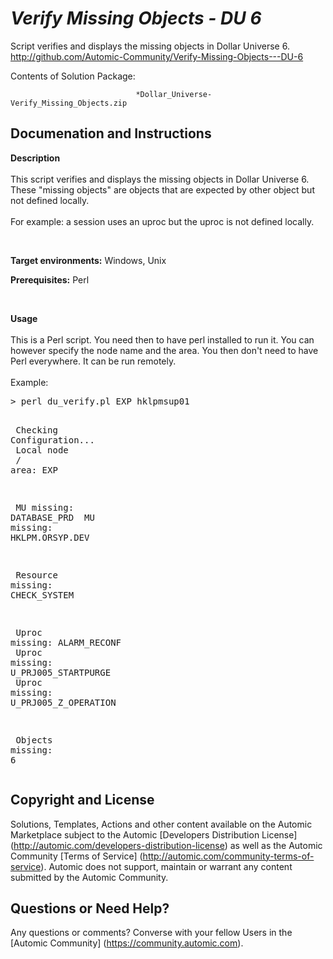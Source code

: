 *Verify Missing Objects - DU 6*
=============


Script verifies and displays the missing objects in Dollar Universe 6.
http://github.com/Automic-Community/Verify-Missing-Objects---DU-6

<!-- List of attached files -->
Contents of Solution Package:

						
								*Dollar_Universe-Verify_Missing_Objects.zip
								
						


Documenation and Instructions
---

<p><span><strong class="bbc">Description</strong></span><br />&nbsp;<br />This script verifies and displays the missing objects in Dollar Universe 6. These "missing objects" are objects that are expected by other object but not defined locally.<br />&nbsp;<br />For example: a session uses an uproc but the uproc is not defined locally.</p>
<p>&nbsp;</p>
<p><strong class="title">Target environments:</strong> Windows, Unix</p>
<p><strong class="title">Prerequisites:</strong> Perl</p>
<p>&nbsp;</p>
<p><span><strong class="bbc">Usage</strong></span><br />&nbsp;<br />This is a Perl script. You need then to have perl installed to run it. You can however specify the node name and the area. You then don't need to have Perl everywhere. It can be run remotely.<br />&nbsp;<br />Example:</p>
<pre class="prettyprint lang-auto linenums:0 prettyprinted"><span class="pun">&gt;</span><span class="pln"> perl du_verify</span><span class="pun">.</span><span class="pln">pl EXP hklpmsup01

&nbsp;</span><span class="typ">Checking</span><span class="pln"> </span><span class="typ">Configuration</span><span class="pun">...</span><span class="pln"> &nbsp;</span><span class="typ">Local</span><span class="pln"> node &nbsp;</span><span class="pun">/</span><span class="pln"> area</span><span class="pun">:</span><span class="pln"> EXP

&nbsp;MU missing</span><span class="pun">:</span><span class="pln"> DATABASE_PRD
&nbsp;MU missing</span><span class="pun">:</span><span class="pln"> HKLPM</span><span class="pun">.</span><span class="pln">ORSYP</span><span class="pun">.</span><span class="pln">DEV

&nbsp;</span><span class="typ">Resource</span><span class="pln"> missing</span><span class="pun">:</span><span class="pln"> CHECK_SYSTEM

&nbsp;</span><span class="typ">Uproc</span><span class="pln"> missing</span><span class="pun">:</span><span class="pln"> ALARM_RECONF
&nbsp;</span><span class="typ">Uproc</span><span class="pln"> missing</span><span class="pun">:</span><span class="pln"> U_PRJ005_STARTPURGE
&nbsp;</span><span class="typ">Uproc</span><span class="pln"> missing</span><span class="pun">:</span><span class="pln"> U_PRJ005_Z_OPERATION

&nbsp;</span><span class="typ">Objects</span><span class="pln"> missing</span><span class="pun">:</span><span class="pln"> </span><span class="lit">6</span></pre>

Copyright and License
---

Solutions, Templates, Actions and other content available on the Automic Marketplace subject to the Automic [Developers Distribution License] (http://automic.com/developers-distribution-license) as well as the Automic Community [Terms of Service] (http://automic.com/community-terms-of-service).
Automic does not support, maintain or warrant any content submitted by the Automic Community.



Questions or Need Help? 
---
Any questions or comments? Converse with your fellow Users in the [Automic Community] (https://community.automic.com).